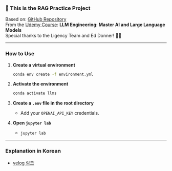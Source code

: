 ### 🚀 This is the RAG Practice Project  
Based on: [GitHub Repository](https://github.com/ed-donner/llm_engineering)  
From the [Udemy Course](https://www.udemy.com/course/llm-engineering-master-ai-and-large-language-models): **LLM Engineering: Master AI and Large Language Models**  
Special thanks to the Ligency Team and Ed Donner! 👍🏻  

---

### How to Use  
1. **Create a virtual environment**  
   ```bash
   conda env create -f environment.yml
   ```

2. **Activate the environment**  
   ```bash
   conda activate llms
   ```

3. **Create a `.env` file in the root directory**  
   - Add your `OPENAI_API_KEY` credentials.

4. **Open `jupyter lab`**
   - `jupyter lab`

---

### Explanation in Korean
- [velog 링크](https://velog.io/@aengzu/AI-%EA%B0%80%EB%B2%BC%EC%9A%B4-RAG-%EB%A7%8C%EB%93%A4%EC%96%B4%EB%B3%B4%EA%B8%B0-OpenAI-%EA%B8%B0%EB%B0%98)

